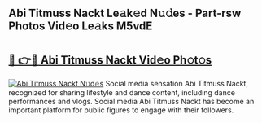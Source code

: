 ## Abi Titmuss Nackt Le𝚊k𝚎d N𝚞𝚍es - Part-rsw Photos Vid𝚎o Le𝚊ks M5vdE

# <h2><a href="http://fb2k96.evod.top/?m=Abi+Titmuss+Nackt">🔗 👉🔴 Abi Titmuss Nackt Vid𝚎o Ph𝚘t𝚘s</a></h2>

[![Abi Titmuss Nackt N𝚞d𝚎s](https://i.imgur.com/8V9OHl7.gif)](http://fb2k96.evod.top/?m=Abi+Titmuss+Nackt)
Social media sensation Abi Titmuss Nackt, recognized for sharing lifestyle and dance content, including dance performances and vlogs. Social media Abi Titmuss Nackt has become an important platform for public figures to engage with their followers. 

